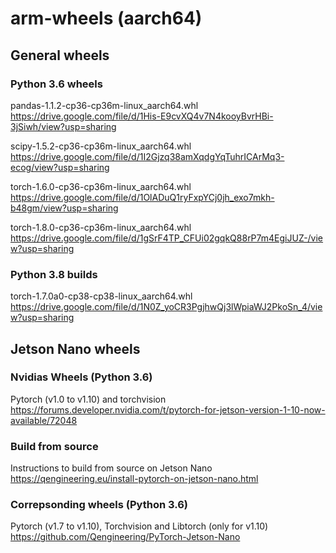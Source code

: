 # arm-wheels (aarch64)

## General wheels

### Python 3.6 wheels

pandas-1.1.2-cp36-cp36m-linux_aarch64.whl
https://drive.google.com/file/d/1His-E9cvXQ4v7N4kooyBvrHBi-3jSiwh/view?usp=sharing

scipy-1.5.2-cp36-cp36m-linux_aarch64.whl
https://drive.google.com/file/d/1I2Gjzq38amXqdgYqTuhrICArMq3-ecog/view?usp=sharing

torch-1.6.0-cp36-cp36m-linux_aarch64.whl
https://drive.google.com/file/d/1OlADuQ1ryFxpYCj0jh_exo7mkh-b48gm/view?usp=sharing

torch-1.8.0-cp36-cp36m-linux_aarch64.whl
https://drive.google.com/file/d/1gSrF4TP_CFUi02gqkQ88rP7m4EgiJUZ-/view?usp=sharing

### Python 3.8 builds

torch-1.7.0a0-cp38-cp38-linux_aarch64.whl
https://drive.google.com/file/d/1N0Z_yoCR3PgjhwQj3lWpiaWJ2PkoSn_4/view?usp=sharing


## Jetson Nano wheels

### Nvidias Wheels (Python 3.6)
Pytorch (v1.0 to v1.10) and torchvision https://forums.developer.nvidia.com/t/pytorch-for-jetson-version-1-10-now-available/72048

### Build from source
Instructions to build from source on Jetson Nano https://qengineering.eu/install-pytorch-on-jetson-nano.html

### Correpsonding wheels (Python 3.6)
Pytorch (v1.7 to v1.10), Torchvision and Libtorch (only for v1.10)
https://github.com/Qengineering/PyTorch-Jetson-Nano
